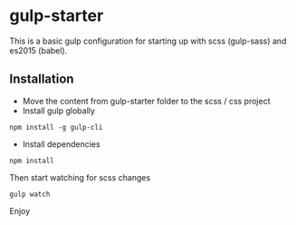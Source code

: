 # gulp-starter

This is a basic gulp configuration for starting up with scss (gulp-sass) and es2015 (babel).

## Installation
* Move the content from gulp-starter folder to the scss / css project
* Install gulp globally
```
npm install -g gulp-cli
```
* Install dependencies
```
npm install
```
Then start watching for scss changes
```
gulp watch
```

Enjoy
